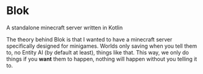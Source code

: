 # Blok
A standalone minecraft server written in Kotlin

The theory behind Blok is that I wanted to have a minecraft server specifically designed for minigames.
Worlds only saving when you tell them to, no Entity AI (by default at least), things like that.
This way, we only do things if you **want** them to happen, nothing will happen without you telling it to.